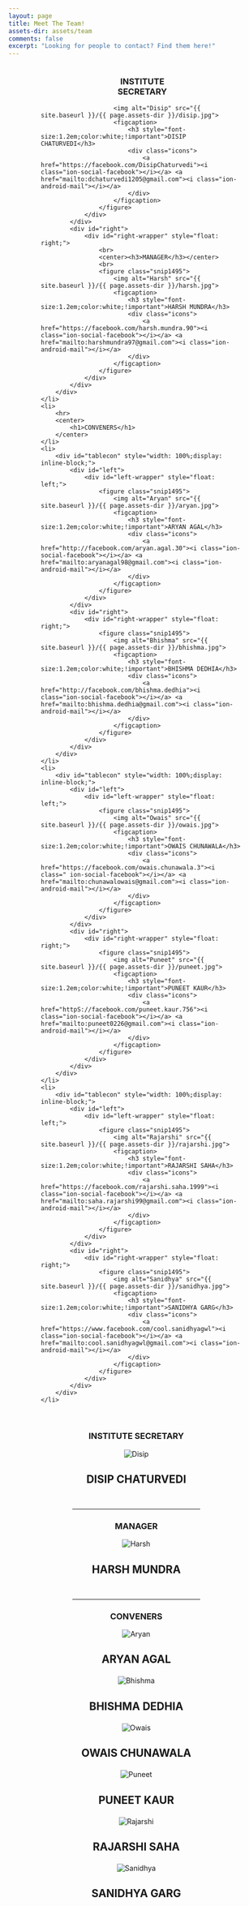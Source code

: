 ```yaml
---
layout: page
title: Meet The Team!
assets-dir: assets/team
comments: false
excerpt: "Looking for people to contact? Find them here!"
---
```

<ul style="list-style-type: none;" id="pc">
    <li>
        <div id="tableman" style="width: 100%;display: inline-block;">
            <div id="left">
                <div id="left-wrapper" style="float: left;">
                    <center><h3>INSTITUTE<br>SECRETARY</h3></center>
                    <figure class="snip1495">

                        <img alt="Disip" src="{{ site.baseurl }}/{{ page.assets-dir }}/disip.jpg">
                        <figcaption>
                            <h3 style="font-size:1.2em;color:white;!important">DISIP CHATURVEDI</h3>
                            <div class="icons">
                                <a href="https://facebook.com/DisipChaturvedi"><i class="ion-social-facebook"></i></a> <a href="mailto:dchaturvedi1205@gmail.com"><i class="ion-android-mail"></i></a>
                            </div>
                        </figcaption>
                    </figure>
                </div>
            </div>
            <div id="right">
                <div id="right-wrapper" style="float: right;">
                    <br>
                    <center><h3>MANAGER</h3></center>
                    <br>
                    <figure class="snip1495">
                        <img alt="Harsh" src="{{ site.baseurl }}/{{ page.assets-dir }}/harsh.jpg">
                        <figcaption>
                            <h3 style="font-size:1.2em;color:white;!important">HARSH MUNDRA</h3>
                            <div class="icons">
                                <a href="https://facebook.com/harsh.mundra.90"><i class="ion-social-facebook"></i></a> <a href="mailto:harshmundra97@gmail.com"><i class="ion-android-mail"></i></a>
                            </div>
                        </figcaption>
                    </figure>
                </div>
            </div>
        </div>
    </li>
    <li>
        <hr>
        <center>
            <h1>CONVENERS</h1>
        </center>
    </li>
    <li>
        <div id="tablecon" style="width: 100%;display: inline-block;">
            <div id="left">
                <div id="left-wrapper" style="float: left;">
                    <figure class="snip1495">
                        <img alt="Aryan" src="{{ site.baseurl }}/{{ page.assets-dir }}/aryan.jpg">
                        <figcaption>
                            <h3 style="font-size:1.2em;color:white;!important">ARYAN AGAL</h3>
                            <div class="icons">
                                <a href="http://facebook.com/aryan.agal.30"><i class="ion-social-facebook"></i></a> <a href="mailto:aryanagal98@gmail.com"><i class="ion-android-mail"></i></a>
                            </div>
                        </figcaption>
                    </figure>
                </div>
            </div>
            <div id="right">
                <div id="right-wrapper" style="float: right;">
                    <figure class="snip1495">
                        <img alt="Bhishma" src="{{ site.baseurl }}/{{ page.assets-dir }}/bhishma.jpg">
                        <figcaption>
                            <h3 style="font-size:1.2em;color:white;!important">BHISHMA DEDHIA</h3>
                            <div class="icons">
                                <a href="http://facebook.com/bhishma.dedhia"><i class="ion-social-facebook"></i></a> <a href="mailto:bhishma.dedhia@gmail.com"><i class="ion-android-mail"></i></a>
                            </div>
                        </figcaption>
                    </figure>
                </div>
            </div>
        </div>
    </li>
    <li>
        <div id="tablecon" style="width: 100%;display: inline-block;">
            <div id="left">
                <div id="left-wrapper" style="float: left;">
                    <figure class="snip1495">
                        <img alt="Owais" src="{{ site.baseurl }}/{{ page.assets-dir }}/owais.jpg">
                        <figcaption>
                            <h3 style="font-size:1.2em;color:white;!important">OWAIS CHUNAWALA</h3>
                            <div class="icons">
                                <a href="https://facebook.com/owais.chunawala.3"><i class=" ion-social-facebook"></i></a> <a href="mailto:chunawalowais@gmail.com"><i class="ion-android-mail"></i></a>
                            </div>
                        </figcaption>
                    </figure>
                </div>
            </div>
            <div id="right">
                <div id="right-wrapper" style="float: right;">
                    <figure class="snip1495">
                        <img alt="Puneet" src="{{ site.baseurl }}/{{ page.assets-dir }}/puneet.jpg">
                        <figcaption>
                            <h3 style="font-size:1.2em;color:white;!important">PUNEET KAUR</h3>
                            <div class="icons">
                                <a href="httpS://facebook.com/puneet.kaur.756"><i class="ion-social-facebook"></i></a> <a href="mailto:puneet0226@gmail.com"><i class="ion-android-mail"></i></a>
                            </div>
                        </figcaption>
                    </figure>
                </div>
            </div>
        </div>
    </li>
    <li>
        <div id="tablecon" style="width: 100%;display: inline-block;">
            <div id="left">
                <div id="left-wrapper" style="float: left;">
                    <figure class="snip1495">
                        <img alt="Rajarshi" src="{{ site.baseurl }}/{{ page.assets-dir }}/rajarshi.jpg">
                        <figcaption>
                            <h3 style="font-size:1.2em;color:white;!important">RAJARSHI SAHA</h3>
                            <div class="icons">
                                <a href="https://facebook.com/rajarshi.saha.1999"><i class="ion-social-facebook"></i></a> <a href="mailto:saha.rajarshi99@gmail.com"><i class="ion-android-mail"></i></a>
                            </div>
                        </figcaption>
                    </figure>
                </div>
            </div>
            <div id="right">
                <div id="right-wrapper" style="float: right;">
                    <figure class="snip1495">
                        <img alt="Sanidhya" src="{{ site.baseurl }}/{{ page.assets-dir }}/sanidhya.jpg">
                        <figcaption>
                            <h3 style="font-size:1.2em;color:white;!important">SANIDHYA GARG</h3>
                            <div class="icons">
                                <a href="https://www.facebook.com/cool.sanidhyagwl"><i class="ion-social-facebook"></i></a> <a href="mailto:cool.sanidhyagwl@gmail.com"><i class="ion-android-mail"></i></a>
                            </div>
                        </figcaption>
                    </figure>
                </div>
            </div>
        </div>
    </li>
</ul>

<div style="width: 100%;text-align: center;" id="phone">
    <div id="tableman" style="width: 50%;display: inline-block;padding: 0px;margin: 0 auto;">
        <center>
            <h3>INSTITUTE SECRETARY</h3>
        <div class="card">
            <img alt="Disip" src="{{ site.baseurl }}/{{ page.assets-dir }}/disip.jpg">
            <h3 style="font-size:1.5em;">DISIP CHATURVEDI<br><a href="https://facebook.com/DisipChaturvedi"><i class="ion-social-facebook"></i></a>&nbsp;&nbsp;<a href="mailto:dchaturvedi1205@gmail.com"><i class="ion-android-mail"></i></a></h3>
        </div>
        <hr>
            <h3>MANAGER</h3>
        <div class="card">    
            <img alt="Harsh" src="{{ site.baseurl }}/{{ page.assets-dir }}/harsh.jpg"><br>
            <h3 style="font-size:1.5em;">HARSH MUNDRA<br><a href="https://facebook.com/harsh.mundra.90"><i class="ion-social-facebook"></i></a>&nbsp;&nbsp;<a href="mailto:harshmundra97@gmail.com"><i class="ion-android-mail"></i></a></h3>
        </div>
        <hr>
            <h3>CONVENERS</h3>
        <div class="card">
            <img alt="Aryan" src="{{ site.baseurl }}/{{ page.assets-dir }}/aryan.jpg"><br>
            <h3 style="font-size:1.5em;">ARYAN AGAL<br> <a href="http://facebook.com/aryan.agal.30"><i class="ion-social-facebook"></i></a> <a href="mailto:aryanagal98@gmail.com"><i class="ion-android-mail"></i></a></h3>
        </div>
        <div class="card">
            <img alt="Bhishma" src="{{ site.baseurl }}/{{ page.assets-dir }}/bhishma.jpg"><br>
            <h3 style="font-size:1.5em;">BHISHMA DEDHIA<br><a href="http://facebook.com/bhishma.dedhia"><i class="ion-social-facebook"></i></a> <a href="mailto:bhishma.dedhia@gmail.com"><i class="ion-android-mail"></i></a></h3>
        </div>
        <div class="card">
            <img alt="Owais" src="{{ site.baseurl }}/{{ page.assets-dir }}/owais.jpg"><br>
            <h3 style="font-size:1.5em;">OWAIS CHUNAWALA<br> <a href="http://facebook.com/owais.chunawala.3"><i class="ion-social-facebook"></i></a> <a href="mailto:chunawalaowais@gmail.com"><i class="ion-android-mail"></i></a></h3>
        </div>
        <div class="card">
            <img alt="Puneet" src="{{ site.baseurl }}/{{ page.assets-dir }}/puneet.jpg"><br>
            <h3 style="font-size:1.5em;">PUNEET KAUR<br> <a href="http://facebook.com/puneet.kaur.756"><i class="ion-social-facebook"></i></a> <a href="mailto:puneet0226@gmail.com"><i class="ion-android-mail"></i></a></h3>
        </div>
        <div class="card">
            <img alt="Rajarshi" src="{{ site.baseurl }}/{{ page.assets-dir }}/rajarshi.jpg"><br>
            <h3 style="font-size:1.5em;">RAJARSHI SAHA<br> <a href="http://facebook.com/rajarshi.saha.1999"><i class="ion-social-facebook"></i></a> <a href="mailto:saha.rajarshi99@gmail.com "><i class="ion-android-mail"></i></a></h3>
        </div>
        <div class="card">
            <img alt="Sanidhya" src="{{ site.baseurl }}/{{ page.assets-dir }}/sanidhya.jpg"><br>
            <h3 style="font-size:1.5em;">SANIDHYA GARG<br> <a href="http://facebook.com/cool.sanidhyagwl"><i class="ion-social-facebook"></i></a> <a href="mailto:cool.sanidhyagwl@gmail.com"><i class="ion-android-mail"></i></a></h3>
        </div>
        </center>
    </div>
</div>